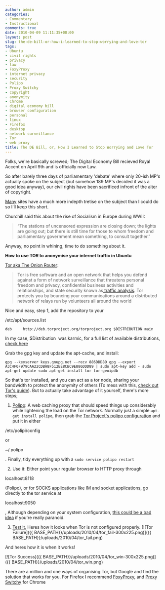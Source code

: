 ```yaml
---
author: admin
categories:
- Commentary
- Instructional
comments: true
date: 2010-04-09 11:11:35+00:00
layout: post
slug: the-de-bill-or-how-i-learned-to-stop-worrying-and-love-tor
tags:
- Ubuntu
- civil rights
- privacy
- law
- FoxyProxy
- internet privacy
- security
- Polipo
- Proxy Switchy
- copyright
- anonymity
- Chrome
- digital economy bill
- browser configuration
- personal
- linux
- Firefox
- desktop
- network surveillance
- Tor
- web proxy
title: The DE Bill, or, How I Learned to Stop Worrying and Love Tor
---
```



Folks, we're basically screwed; The Digital Economy Bill recieved Royal Accent on April 9th and is officially now Law.

So after barely three days of parliamentary 'debate' where only 20-ish MP's actually spoke on the subject (but somehow 189 MP's decided it was a good idea anyway), our civil rights have been sacrificed infront of the alter of copyright.

[Many](http://eu.techcrunch.com/2010/04/08/doublethink-the-digital-economy-bill-against-the-digital-economy/) sites have a much more indepth tretise on the subject than I could do so I'll keep this short.

Churchill said this about the rise of Socialism in Europe during WWII:

> “The stations of uncensored expression are closing down; the lights are going out; but there is still time for those to whom freedom and parliamentary government mean something, to consult together.”

Anyway, no point in whining, time to do something about it.

**How to use TOR to anonymise your internet traffic in Ubuntu**

[Tor aka The Onion Router](http://www.torproject.org/):

> Tor is free software and an open network that helps you defend against a form of network surveillance that threatens personal freedom and privacy, confidential business activities and relationships, and state security known as[ traffic analysis](http://www.torproject.org/overview.html.en).
Tor protects you by bouncing your communications around a distributed network of relays run by volunteers all around the world

Nice and easy, step 1, add the repository to your

/etc/apt/sources.list

`deb     http://deb.torproject.org/torproject.org $DISTRIBUTION main`

In my case, $Distribution  was karmic, for a full list of available distributions, [check here](http://deb.torproject.org/torproject.org/dists/)

Grab the gpg key and update the apt-cache, and install:

`gpg --keyserver keys.gnupg.net --recv 886DDD89
gpg --export A3C4F0F979CAA22CDBA8F512EE8CBC9E886DDD89 | sudo apt-key add -
sudo apt-get update
sudo apt-get install tor tor-geoipdb
`

So that's tor installed, and you can act as a tor node, sharing your bandwidth to protect the anonymity of others (To mess with this, [check out To﻿r's guide](http://www.torproject.org/docs/tor-doc-relay.html.en)). But to actually take advantage of it yourself, there's more steps;

1) [Polipo](http://www.pps.jussieu.fr/~jch/software/polipo/): A web caching proxy that should speed things up considerably while lightening the load on the Tor network. Normally just a simple `apt-get install polipo`, then grab the [Tor Project's polipo configuration](https://svn.torproject.org/svn/torbrowser/trunk/build-scripts/config/polipo.conf) and put it in either

/etc/polipi/config

or

~/.polipo

.
Finally, tidy everything up with a `sudo service polipo restart`

2) Use it: Either point your regular browser to HTTP proxy through

localhost:8118

(Polipo), or for SOCKS applications like IM and socket applications, go directly to the tor service at

localhost:9050

, Although depending on your system configuration, [this could be a bad idea](https://wiki.torproject.org/noreply/TheOnionRouter/TorFAQ#SOCKSAndDNS) if you're really paranoid.

3) [Test it.](https://check.torproject.org/) Heres how it looks when Tor is not configured properly.
[![Tor Failure]({{ BASE_PATH}}/uploads/2010/04/tor_fail-300x225.png)]({{ BASE_PATH}}/uploads/2010/04/tor_fail.png)

And heres how it is when it works!

[![Tor Success]({{ BASE_PATH}}/uploads/2010/04/tor_win-300x225.png)]({{ BASE_PATH}}/uploads/2010/04/tor_win.png)

There are a million and one ways of organising Tor, but Google and find the solution that works for you. For Firefox I recommend [FoxyProxy](http://foxyproxy.mozdev.org/), and [Proxy Switchy](https://chrome.google.com/extensions/detail/caehdcpeofiiigpdhbabniblemipncjj?hl=en-gb) for Chrome
